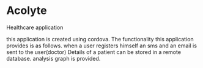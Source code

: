 # Acolyte
Healthcare application

this application is created using cordova.
The functionality this application provides is as follows.
when a user registers himself an sms and an email is sent to the user(doctor)
Details of a patient can be stored in a remote database.
analysis graph is provided.
